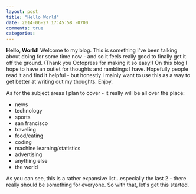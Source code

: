 ```yaml
---
layout: post
title: "Hello World"
date: 2014-06-27 17:45:58 -0700
comments: true
categories: 
---
```


**Hello, World!**
Welcome to my blog.  This is something I've been talking about doing for some time now - and so it feels really good to finally get it off the ground.  (Thank you Octopress for making it so easy!)  On this blog I hope to have an outlet for thoughts and ramblings I have.  Hopefully people read it and find it helpful - but honestly I mainly want to use this as a way to get better at writing out my thoughts.  Enjoy.

<!-- more -->

As for the subject areas I plan to cover - it really will be all over the place: 
* news
* technology
* sports
* san francisco
* traveling
* food/eating
* coding
* machine learning/statistics
* advertising
* anything else
* the world

As you can see, this is a rather expansive list...especially the last 2 - there really should be something for everyone.  So with that, let's get this started.

